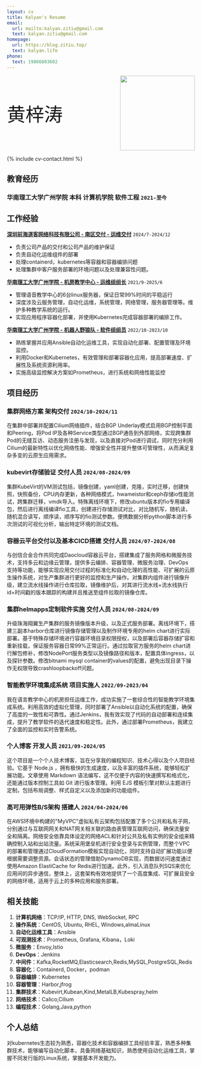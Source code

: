 ```yaml
---
layout: cv
title: Kalyan's Resume
email:
  url: mailto:kalyan.zitiu@gmail.com
  text: kalyan.zitiu@gmail.com
homepage:
  url: https://blog.zitiu.top/
  text: kalyan.life
phone:
  text: 19866803602
---
```


<div style="display: flex; justify-content: space-between; align-items: center;">
  <span style="font-size: 50px;"> 黄梓涛</span>
  <img src="https://gcore.jsdelivr.net/gh/Kalyan-zitiu/TyporaIMG/img/tou.jpg" style="width: 200px; height: auto;"/>
</div>


<!--
include contact information from the front matter
Supported arguments:
    - homepage: url, text
    - phone
    - email
-->

{% include cv-contact.html %}
## 教育经历

### 华南理工大学广州学院 本科 计算机学院 软件工程 `2021-至今`

## 工作经验
[**深圳前海道客网络科技有限公司 - 南区交付 - 运维交付**](https://www.daocloud.io/) `2024/7-2024/12`
+ 负责公司产品的交付和公司产品的维护保证
+ 负责自动化运维组件的部署
+ 处理containerd，kubernetes等容器和容器编排问题
+ 处理集群中客户服务部署的环境问题以及处理兼容性问题。

[**华南理工大学广州学院 - 机房教学中心 - 运维组组长**](https://wy.gcu.edu.cn/2023/0523/c768a150266/page.htm) `2021/9-2025/6`

+ 管理语音教学中心的6台linux服务器，保证日常99%时间的平稳运行
+ 深度涉及云服务管理，自动化运维，系统管理，网络管理，服务器管理等。维护多种教学系统的运行。
+ 实现应用程序容器化部署，并使用Kubernetes完成容器部署的编排工作。

[**华南理工大学广州学院 - 机器人野狼队 - 软件组组员**](https://gcubot.cn) `2022/10-2023/10`

+ 熟练掌握并应用Ansible自动化运维工具，实现自动化部署、配置管理及环境监控。
+ 利用Docker和Kubernetes，有效管理和部署容器化应用，提高部署速度、扩展性及系统资源利用率。
+ 实施高级监控解决方案如Prometheus，进行系统和网络性能监控


## 项目经历

### **集群网络方案** 架构交付 `2024/10-2024/11`
  在集群中部署并配置Cilium网络插件，结合BGP Underlay模式启用BGP控制平面和Peering，将Pod IP及各种Service类型通过BGP通告到外部网络，实现跨集群Pod的无缝互访、动态服务注册与发现，以及直接对Pod进行调试，同时充分利用Cilium的最新特性以优化网络性能、增强安全性并提升整体可管理性，从而满足复杂多变的云原生应用需求。

### **kubevirt存储验证** 交付人员 `2024/08-2024/09`
 集群KubeVirt的VM测试包括，镜像创建，yaml创建，克隆，实时迁移，创建快照，快照备份，CPU内存更新，各种网络模式，hwameistor和ceph存储io性能测试，跨集群迁移，vmdk导入。特殊离线环境下，修改ubuntu版本的fio专用编译包，然后进行离线编译fio工具，创建进行存储测试对比，对比随机写，随机读，随机混合读写，顺序读，顺序写的fio测试参数。便携数据分析python脚本进行多次测试的可视化分析，输出特定环境的测试文档。

### **容器云平台交付以及基本CICD搭建** 交付人员 `2024/07-2024/08`
 与创信合金合作共同完成Daocloud容器云平台，搭建集成了服务网格和微服务技术，支持多云和边缘云管理，提供多云编排、容器管理、微服务治理、DevOps 支持等功能，能够实现应用交付过程的标准化和自动化理的高性能、可扩展的云原生操作系统，对生产集群进行更好的监控和生产操作。对集群内组件进行镜像升级，建立流水线操作进行仓库拉取，镜像维护后，对其进行流水线+流水线执行id+时间戳的版本跟踪的构建并且推送至组件拉取的镜像仓库。

### **集群helmapps定制软件实施** 交付人员 `2024/08-2024/09`
 升级珠海翔翼生产集群的服务镜像版本升级，以及正式服务部署。离线环境下，搭建三副本harbor仓库进行镜像存储管理以及制作环境专用的helm chart进行实际部署。基于特殊存储环境进行容器环境目录权限授权，以及部署后容器存储扩容和重新挂载，保证服务容器日常99%正常运行。通过拉取官方服务的helm chart进行解包修补，修改NodePort服务类型以及镜像路径和版本，配置具体ingress，以及探针参数。修改bitnami mysql container的values的配置，避免出现目录下操作无权限导致crashloopbackoff问题。

### **智能教学环境集成系统**    项目实施人 `2022/09-2023/04`
  我在语言教学中心的机房担任运维工作，成功实施了一套综合性的智能教学环境集成系统。利用高效的虚拟化管理，同时部署了Ansible以自动化系统的配置，确保了高度的一致性和可靠性。通过Jenkins，我有效实现了代码的自动部署和连续集成，提升了教学软件的迭代速度和稳定性。此外，通过部署Prometheus，我建立了全面的监控和实时告警系统。

### **个人博客**     开发人员 `2021/09-2024/05`
  这个项目是一个个人技术博客，旨在分享我的编程知识、技术心得以及个人项目经验。它基于 Node.js ，拥有极快的生成速度，以及丰富的插件系统，能够轻松扩展功能。文章使用 Markdown 语法编写，这不仅便于内容的快速撰写和格式化，还能通过版本控制工具如 Git 进行版本管理。利用 EJS 模板引擎对默认主题进行定制，包括布局调整、样式自定义以及添加新的功能组件。
  
### **高可用弹性B/S架构**   搭建人   `2024/04-2024/06`
  在AWS环境中构建的"MyVPC"虚拟私有云架构包括配置了多个公共和私有子网，分别通过与互联网网关和NAT网关相关联的路由表管理互联网访问，确保流量安全和隔离。网络安全依靠具体设定的网络ACL和针对公共及私有实例的安全组来精确控制入站和出站流量。系统采用堡垒机进行安全登录与实例管理，而整个VPC的部署和管理通过CloudFormation模板实现自动化，同时支持自动扩展功能以便根据需要调整资源。会话状态的管理借助DynamoDB实现，而数据访问速度通过使用Amazon ElastiCache for Redis进行加速。此外，引入消息队列SQS来优化应用间的异步通信，整体上，这套架构有效地提供了一个高度集成、可扩展且安全的网络环境，适用于云上的多种应用和服务部署。

  
  
## 相关技能
1. **计算机网络**：TCP/IP, HTTP, DNS, WebSocket, RPC
2. **操作系统**：CentOS, Ubuntu, RHEL, Windows,almaLinux
3. **自动化运维工具**：Ansible
4. **可观测技术**：Prometheus, Grafana, Kibana，Loki
5. **微服务**：Envoy,Istio
6. **DevOps**：Jenkins
7. **中间件**：Kafka,RocketMQ,Elasticsearch,Redis,MySQL,PostgreSQL,Redis
8. **容器化**：Containerd, Docker，podman
9. **容器编排**：Kubernetes
10. **容器管理**：Harbor,jfrog
11. **集群技术**：Kubevirt,Kubean,Kind,MetalLB,Kubespray,helm
12. **网络技术**：Calico,Cilium
13. **编程技术**：Golang,Java,python

## 个人总结
  对kubernetes生态较为熟悉，容器化技术和容器编排工具经验丰富，熟悉多种集群技术，能够编写自动化脚本，具备网络基础知识，熟悉使用自动化运维工具，掌握不同发行版的Linux系统，掌握基本开发能力。


